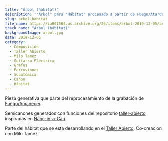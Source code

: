 ```yaml
---
title: "Árbol (hábitat)"
description: '"Árbol" para "Hábitat" procesado a partir de Fuego/Atardecer'
slug: arbol-habitat
file_name: https://ia801504.us.archive.org/26/items/arbol-2019-12-05/arbol-2019-01-05.mp3
track_name: "Árbol (hábitat)"
backgroundImage: arbol.jpg
date: 2019-12-05
category:
  - Composición
  - Taller Abierto
  - Milo Tamez
  - Guitarra Eléctrica
  - Grafos
  - Percusiones
  - Subatómica
  - Canon
  - Hábitat
---
```


Pieza generativa que parte del reprocesamiento de la grabación de [Fuego/Amanecer](http://www.echoic.space/music/fuego_amanecer).

Semicanones generados con funciones del repositorio [taller-abierto](https://github.com/diegovdc/taller-abierto) inspiradas en [Nanc-in-a-Can](https://github.com/nanc-in-a-can).

Parte del hábitat que se está desarrollando en el [Taller Abierto](http://www.echoic.space/blog/2019-04-28_recuento-taller-abierto-2_9-con-milo-tamez). Co-creación con Milo Tamez.
